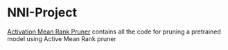 # NNI-Project
[Activation Mean Rank Pruner](https://github.com/jakariamd/NNI-Project/blob/main/L1-L2%20Norm%2C%20FPGM%20Pruner.ipynb) contains all the code for pruning a pretrained model using Active Mean Rank pruner 
